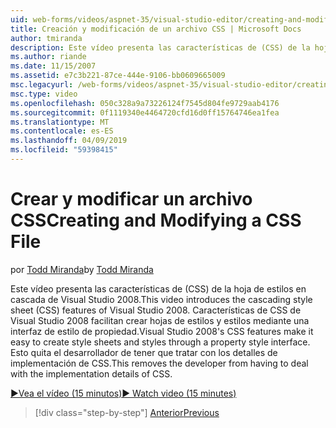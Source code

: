 ```yaml
---
uid: web-forms/videos/aspnet-35/visual-studio-editor/creating-and-modifying-a-css-file
title: Creación y modificación de un archivo CSS | Microsoft Docs
author: tmiranda
description: Este vídeo presenta las características de (CSS) de la hoja de estilos en cascada de Visual Studio 2008. Características de CSS de Visual Studio 2008 facilitan la tarea crear hojas de estilos un...
ms.author: riande
ms.date: 11/15/2007
ms.assetid: e7c3b221-87ce-444e-9106-bb0609665009
msc.legacyurl: /web-forms/videos/aspnet-35/visual-studio-editor/creating-and-modifying-a-css-file
msc.type: video
ms.openlocfilehash: 050c328a9a73226124f7545d804fe9729aab4176
ms.sourcegitcommit: 0f1119340e4464720cfd16d0ff15764746ea1fea
ms.translationtype: MT
ms.contentlocale: es-ES
ms.lasthandoff: 04/09/2019
ms.locfileid: "59398415"
---
```

# <a name="creating-and-modifying-a-css-file"></a><span data-ttu-id="18653-104">Crear y modificar un archivo CSS</span><span class="sxs-lookup"><span data-stu-id="18653-104">Creating and Modifying a CSS File</span></span>

<span data-ttu-id="18653-105">por [Todd Miranda](https://github.com/tmiranda)</span><span class="sxs-lookup"><span data-stu-id="18653-105">by [Todd Miranda](https://github.com/tmiranda)</span></span>

<span data-ttu-id="18653-106">Este vídeo presenta las características de (CSS) de la hoja de estilos en cascada de Visual Studio 2008.</span><span class="sxs-lookup"><span data-stu-id="18653-106">This video introduces the cascading style sheet (CSS) features of Visual Studio 2008.</span></span> <span data-ttu-id="18653-107">Características de CSS de Visual Studio 2008 facilitan crear hojas de estilos y estilos mediante una interfaz de estilo de propiedad.</span><span class="sxs-lookup"><span data-stu-id="18653-107">Visual Studio 2008's CSS features make it easy to create style sheets and styles through a property style interface.</span></span> <span data-ttu-id="18653-108">Esto quita el desarrollador de tener que tratar con los detalles de implementación de CSS.</span><span class="sxs-lookup"><span data-stu-id="18653-108">This removes the developer from having to deal with the implementation details of CSS.</span></span>

[<span data-ttu-id="18653-109">&#9654;Vea el vídeo (15 minutos)</span><span class="sxs-lookup"><span data-stu-id="18653-109">&#9654; Watch video (15 minutes)</span></span>](https://channel9.msdn.com/Blogs/ASP-NET-Site-Videos/creating-and-modifying-a-css-file)

> [!div class="step-by-step"]
> [<span data-ttu-id="18653-110">Anterior</span><span class="sxs-lookup"><span data-stu-id="18653-110">Previous</span></span>](quick-tour-of-the-visual-studio-2008-integrated-development-environment.md)
